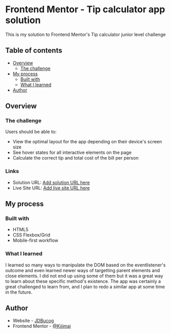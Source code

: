 # Frontend Mentor - Tip calculator app solution

This is my solution to Frontend Mentor's Tip calculator junior level challenge

## Table of contents

- [Overview](#overview)
  - [The challenge](#the-challenge)
- [My process](#my-process)
  - [Built with](#built-with)
  - [What I learned](#what-i-learned)
- [Author](#author)

## Overview

### The challenge

Users should be able to:

- View the optimal layout for the app depending on their device's screen size
- See hover states for all interactive elements on the page
- Calculate the correct tip and total cost of the bill per person

### Links

- Solution URL: [Add solution URL here](https://your-solution-url.com)
- Live Site URL: [Add live site URL here](https://your-live-site-url.com)

## My process

### Built with

- HTML5
- CSS Flexbox/Grid
- Mobile-first workflow

### What I learned

I learned so many ways to manipulate the DOM based on the eventlistener's outcome and even learned newer ways of targetting parent elements and close elements. 
I did not end up using some of them but it was a great way to learn about these specific method's existence. 
The app was certainly a great challenged to learn from, and I plan to redo a similar app at some time in the future.

## Author

- Website - [JDBucog](https://www.jdbucog.com)
- Frontend Mentor - [@Kijimai](https://www.frontendmentor.io/profile/yourusername)
